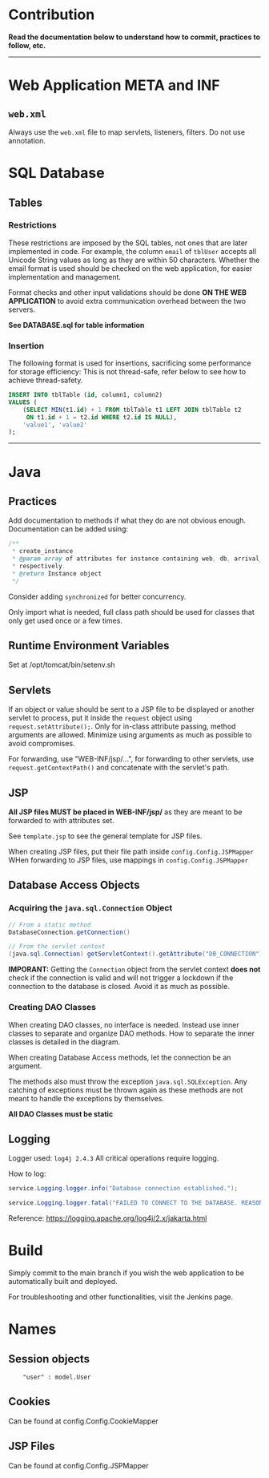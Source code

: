 # Contribution
**Read the documentation below to understand how to commit, practices to follow, etc.**

---
# Web Application META and INF
## `web.xml`
Always use the `web.xml` file to map servlets, listeners, filters. Do not use annotation.

# SQL Database
## Tables
### Restrictions
These restrictions are imposed by the SQL tables, not ones that are later implemented in code. For example, the column `email` of `tblUser` accepts all Unicode String values as long as they are within 50 characters. Whether the email format is used should be checked on the web application, for easier implementation and management.

Format checks and other input validations should be done **ON THE WEB APPLICATION** to avoid extra communication overhead between the two servers.

**See DATABASE.sql for table information**

### Insertion
The following format is used for insertions, sacrificing some performance for storage efficiency:
This is not thread-safe, refer below to see how to achieve thread-safety.
```sql
INSERT INTO tblTable (id, column1, column2)
VALUES (
    (SELECT MIN(t1.id) + 1 FROM tblTable t1 LEFT JOIN tblTable t2 
     ON t1.id + 1 = t2.id WHERE t2.id IS NULL),
    'value1', 'value2'
);
```
---
# Java
## Practices
Add documentation to methods if what they do are not obvious enough. Documentation can be added using:
```java
/**
 * create_instance
 * @param array of attributes for instance containing web, db, arrival_rate, response_time for instance 
 * respectively.
 * @return Instance object
 */
```

Consider adding `synchronized` for better concurrency.

Only import what is needed, full class path should be used for classes that only get used once or a few times.

## Runtime Environment Variables
Set at /opt/tomcat/bin/setenv.sh

## Servlets
If an object or value should be sent to a JSP file to be displayed or another servlet to process, put it inside the `request` object using `request.setAttribute();`. Only for in-class attribute passing, method arguments are allowed. Minimize using arguments as much as possible to avoid compromises.

For forwarding, use "WEB-INF/jsp/...", for forwarding to other servlets, use `request.getContextPath()` and concatenate with the servlet's path.

## JSP
**All JSP files MUST be placed in WEB-INF/jsp/** as they are meant to be forwarded to with attributes set.

See `template.jsp` to see the general template for JSP files.

When creating JSP files, put their file path inside `config.Config.JSPMapper`
WHen forwarding to JSP files, use mappings in `config.Config.JSPMapper`

## Database Access Objects
### Acquiring the `java.sql.Connection` Object
```java
// From a static method
DatabaseConnection.getConnection()

// From the servlet context
(java.sql.Connection) getServletContext().getAttribute("DB_CONNECTION")
```
**IMPORANT:**  Getting the `Connection` object from the servlet context **does not** check if the connection is valid and will not trigger a lockdown if the connection to the database is closed. Avoid it as much as possible.

### Creating DAO Classes
When creating DAO classes, no interface is needed. Instead use inner classes to separate and organize DAO methods. How to separate the inner classes is detailed in the diagram.

When creating Database Access methods, let the connection be an argument.

The methods also must throw the exception `java.sql.SQLException`. Any catching of exceptions must be thrown again as these methods are not meant to handle the exceptions by themselves.

**All DAO Classes must be static**

## Logging
Logger used: `log4j 2.4.3`
All critical operations require logging.

How to log:
```java
service.Logging.logger.info("Database connection established.");

service.Logging.logger.fatal("FAILED TO CONNECT TO THE DATABASE. REASON: '{}'", e.getMessage());
```

Reference: https://logging.apache.org/log4j/2.x/jakarta.html
# Build
Simply commit to the main branch if you wish the web application to be automatically built and deployed.

For troubleshooting and other functionalities, visit the Jenkins page.

# Names
## Session objects
```
    "user" : model.User
```

## Cookies
Can be found at config.Config.CookieMapper

## JSP Files
Can be found at config.Config.JSPMapper
